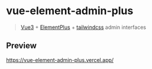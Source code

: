 # vue-element-admin-plus

> [Vue3](https://v3.vuejs.org/) + [ElementPlus](https://element-plus.org/) + [tailwindcss](https://tailwindcss.com/) admin interfaces

## Preview

<https://vue-element-admin-plus.vercel.app/>
